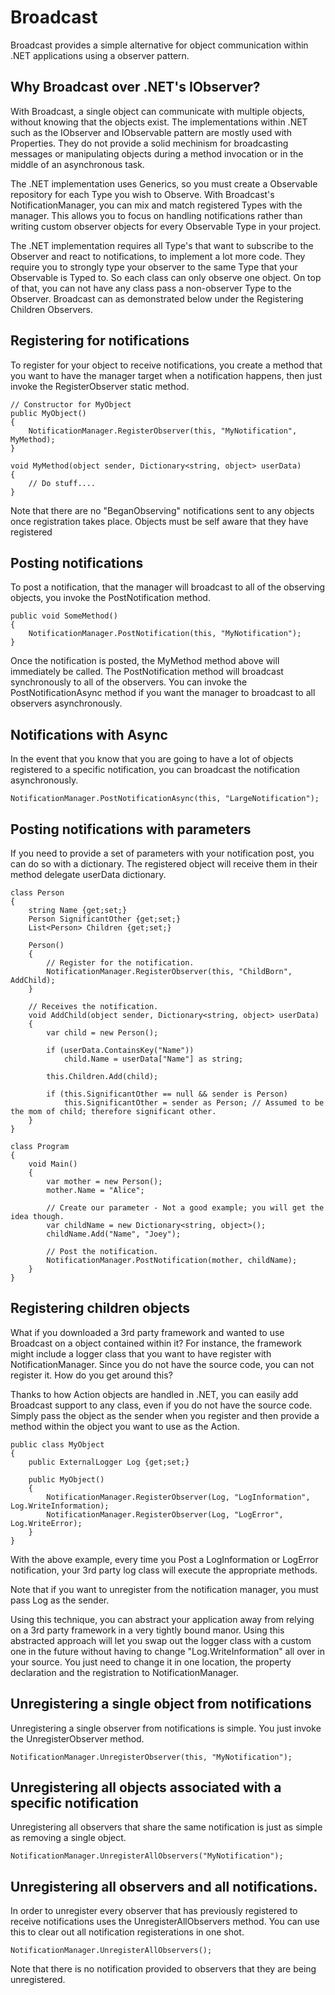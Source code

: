 Broadcast
=========

Broadcast provides a simple alternative for object communication within .NET applications using a observer pattern.

Why Broadcast over .NET's IObserver?
------------------------------

With Broadcast, a single object can communicate with multiple objects, without knowing that the objects exist. The  implementations within .NET such as the IObserver and IObservable pattern are mostly used with Properties. They do not provide a solid mechinism for broadcasting messages or manipulating objects during a method invocation or in the middle of an asynchronous task. 

The .NET implementation uses Generics, so you must create a Observable repository for each Type you wish to Observe. With Broadcast's NotificationManager, you can mix and match registered Types with the manager. This allows you to focus on handling notifications rather than writing custom observer objects for every Observable Type in your project.

The .NET implementation requires all Type's that want to subscribe to the Observer and react to notifications, to implement a lot more code. They require you to strongly type your observer to the same Type that your Observable is Typed to. So each class can only observe one object. On top of that, you can not have any class pass a non-observer Type to the Observer. Broadcast can as demonstrated below under the Registering Children Observers.

Registering for notifications
-----------------------------

To register for your object to receive notifications, you create a method that you want to have the manager target when a notification happens, then just invoke the RegisterObserver static method.

```
// Constructor for MyObject
public MyObject()
{
    NotificationManager.RegisterObserver(this, "MyNotification", MyMethod);
}

void MyMethod(object sender, Dictionary<string, object> userData)
{
    // Do stuff....
}
```

Note that there are no "BeganObserving" notifications sent to any objects once registration takes place. Objects must be self aware that they have registered

Posting notifications
---------------------

To post a notification, that the manager will broadcast to all of the observing objects, you invoke the PostNotification method.

```
public void SomeMethod()
{
    NotificationManager.PostNotification(this, "MyNotification");
}
```

Once the notification is posted, the MyMethod method above will immediately be called. The PostNotification method will broadcast synchronously to all of the observers. You can invoke the PostNotificationAsync method if you want the manager to broadcast to all observers asynchronously.

Notifications with Async
------------------------

In the event that you know that you are going to have a lot of objects registered to a specific notification, you can broadcast the notification asynchronously.

```
NotificationManager.PostNotificationAsync(this, "LargeNotification");
```

Posting notifications with parameters
-------------------------------------

If you need to provide a set of parameters with your notification post, you can do so with a dictionary. The registered object will receive them in their method delegate userData dictionary.

```
class Person
{
    string Name {get;set;}
    Person SignificantOther {get;set;}
    List<Person> Children {get;set;}
    
    Person()
    {
        // Register for the notification.
        NotificationManager.RegisterObserver(this, "ChildBorn", AddChild);
    }
    
    // Receives the notification.
    void AddChild(object sender, Dictionary<string, object> userData)
    {
        var child = new Person();
        
        if (userData.ContainsKey("Name"))
            child.Name = userData["Name"] as string;
            
        this.Children.Add(child);
        
        if (this.SignificantOther == null && sender is Person)
            this.SignificantOther = sender as Person; // Assumed to be the mom of child; therefore significant other.
    }
}

class Program
{
    void Main()
    {
        var mother = new Person();
        mother.Name = "Alice";
        
        // Create our parameter - Not a good example; you will get the idea though.
        var childName = new Dictionary<string, object>();
        childName.Add("Name", "Joey");
        
        // Post the notification.
        NotificationManager.PostNotification(mother, childName);
    }
}
```

Registering children objects
----------------------------

What if you downloaded a 3rd party framework and wanted to use Broadcast on a object contained within it? For instance, the framework might include a logger class that you want to have register with NotificationManager. Since you do not have the source code, you can not register it. How do you get around this?

Thanks to how Action objects are handled in .NET, you can easily add Broadcast support to any class, even if you do not have the source code. Simply pass the object as the sender when you register and then provide a method within the object you want to use as the Action.

```
public class MyObject
{
    public ExternalLogger Log {get;set;}
    
    public MyObject()
    {
        NotificationManager.RegisterObserver(Log, "LogInformation", Log.WriteInformation);
        NotificationManager.RegisterObserver(Log, "LogError", Log.WriteError);
    }
}
```

With the above example, every time you Post a LogInformation or LogError notification, your 3rd party log class will execute the appropriate methods.

Note that if you want to unregister from the notification manager, you must pass Log as the sender.

Using this technique, you can abstract your application away from relying on a 3rd party framework in a very tightly bound manor. Using this abstracted approach will let you swap out the logger class with a custom one in the future without having to change "Log.WriteInformation" all over in your source. You just need to change it in one location, the property declaration and the registration to NotificationManager.

Unregistering a single object from notifications
------------------------------------------------

Unregistering a single observer from notifications is simple. You just invoke the UnregisterObserver method.

```
NotificationManager.UnregisterObserver(this, "MyNotification");
```

Unregistering all objects associated with a specific notification
-----------------------------------------------------------------

Unregistering all observers that share the same notification is just as simple as removing a single object.

```
NotificationManager.UnregisterAllObservers("MyNotification");
```

Unregistering all observers and all notifications.
--------------------------------------------------

In order to unregister every observer that has previously registered to receive notifications uses the UnregisterAllObservers method. You can use this to clear out all notification registerations in one shot.

```
NotificationManager.UnregisterAllObservers();
```

Note that there is no notification provided to observers that they are being unregistered. 
